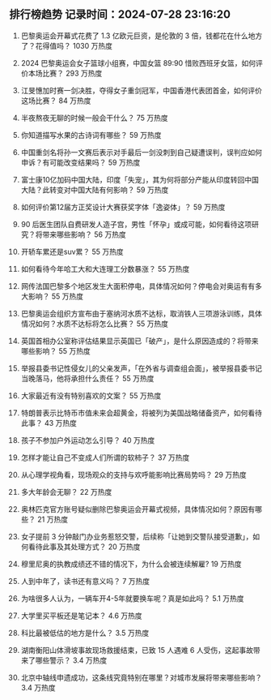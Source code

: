 
## 排行榜趋势 记录时间：2024-07-28 23:16:20
  
  1. 巴黎奥运会开幕式花费了 1.3 亿欧元巨资，是伦敦的 3 倍，钱都花在什么地方了？花得值吗？ 1030 万热度
    
  2. 2024 巴黎奥运会女子篮球小组赛，中国女篮 89:90 惜败西班牙女篮，如何评价本场比赛？ 293 万热度
    
  3. 江旻憓加时赛一剑决胜，夺得女子重剑冠军，中国香港代表团首金，如何评价这场比赛？ 84 万热度
    
  4. 半夜熬夜无聊的时候一般会干什么？ 75 万热度
    
  5. 你知道描写水果的古诗词有哪些？ 59 万热度
    
  6. 中国重剑名将孙一文赛后表示对手最后一剑没刺到自己疑遭误判，误判应如何申诉？有可能改变结果吗？ 59 万热度
    
  7. 富士康10亿加码中国大陆，印度「失宠」，其为何将部分产能从印度转回中国大陆？此转变对中国大陆有何影响？ 59 万热度
    
  8. 如何评价第12届方正奖设计大赛获奖字体「逸姿体」？ 59 万热度
    
  9. 90 后医生团队自费研发人造子宫，男性「怀孕」或成可能，如何看待这项研究？将带来哪些影响？ 56 万热度
    
  10. 开轿车累还是suv累？ 55 万热度
    
  11. 如何看待今年哈工大和大连理工分数暴涨？ 55 万热度
    
  12. 网传法国巴黎多个地区发生大面积停电，具体情况如何？停电会对奥运有有多大影响？ 55 万热度
    
  13. 巴黎奥运会组织方宣布由于塞纳河水质不达标，取消铁人三项游泳训练，具体情况如何？水质不达标将怎么比赛？ 55 万热度
    
  14. 英国首相办公室称评估结果显示英国已「破产」，是什么原因造成的？将带来哪些影响？ 55 万热度
    
  15. 举报县委书记性侵女儿的父亲发声，「在外省与调查组会面」，被举报县委书记当晚落马，他将承担什么责任？ 55 万热度
    
  16. 大家最近有没有特别喜欢的文案？ 55 万热度
    
  17. 特朗普表示比特币市值未来会超黄金，将被列为美国战略储备资产，如何看待此事？ 43 万热度
    
  18. 孩子不参加户外运动怎么引导？ 40 万热度
    
  19. 怎样才能让自己不变成人们所谓的软柿子？ 37 万热度
    
  20. 从心理学视角看，现场观众的支持与欢呼能影响比赛局势吗？ 29 万热度
    
  21. 多大年龄会无聊？ 22 万热度
    
  22. 奥林匹克官方账号疑似删除巴黎奥运会开幕式视频，具体情况如何？原因有哪些？ 21 万热度
    
  23. 女子提前 3 分钟敲门办业务惹怒交警，后续称「让她到交警队接受道歉」，如何看待此事及其处理方式？ 20 万热度
    
  24. 穆里尼奥的执教成绩还不错的情况下，为什么会被连续解雇? 19 万热度
    
  25. 人到中年了，读书还有意义吗？ 7 万热度
    
  26. 为啥很多人认为，一辆车开4-5年就要换车呢？真是如此吗？ 5.1 万热度
    
  27. 大学里买平板还是笔记本？ 4.6 万热度
    
  28. 科比最被低估的地方是什么？ 3.5 万热度
    
  29. 湖南衡阳山体滑坡事故现场救援结束，已致 15 人遇难 6 人受伤，这起事故带来了哪些警示？ 3.4 万热度
    
  30. 北京中轴线申遗成功，这条线究竟特别在哪里？对城市发展将带来哪些影响？ 3.4 万热度
    